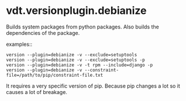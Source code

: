 vdt.versionplugin.debianize
===========================

Builds system packages from python packages.
Also builds the dependencies of the package.

examples::

    version --plugin=debianize -v --exclude=setuptools
    version --plugin=debianize -v --exclude=setuptools -p
    version --plugin=debianize -v -t rpm --include=django -p
    version --plugin=debianize -v --constraint-file=/path/to/pip/constraint-file.txt

It requires a very specific version of pip.
Because pip changes a lot so it causes a lot of breakage.
